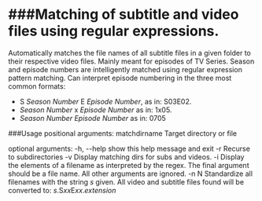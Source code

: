 ###Matching of subtitle and video files using regular expressions. 
============
Automatically matches the file names of all subtitle files in a given folder to their respective video files. Mainly meant for episodes of TV Series. Season and episode numbers are intelligently matched using regular expression 
pattern matching. Can interpret episode numbering in the three most common formats:

* S *Season Number* E *Episode Number*, as in: S03E02.
* *Season Number* x *Episode Number* as in: 1x05. 
* *Season Number* *Episode Number* as in: 0705


###Usage
positional arguments:
  matchdirname  Target directory or file

optional arguments:
  -h, --help    show this help message and exit
  -r            Recurse to subdirectories
  -v            Display matching dirs for subs and videos.
  -i            Display the elements of a filename as interpreted by the
                regex. The final argument should be a file name. All other
                arguments are ignored.
  -n N          Standardize all filenames with the string *s* given. All video
                and subtitle files found will be converted to:
                *s*.S*xx*E*xx*.*extension*

